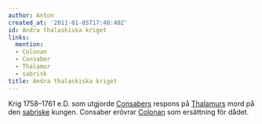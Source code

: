 ```yaml
---
author: Anton
created_at: '2011-01-05T17:40:40Z'
id: Andra thalaskiska kriget
links:
  mention:
  - Colonan
  - Consaber
  - Thalamur
  - sabrisk
title: Andra thalaskiska kriget
---
```


Krig 1758–1761 e.D. som utgjorde [Consabers] respons på [Thalamurs] mord på den [sabriske] kungen.
Consaber erövrar [Colonan] som ersättning för dådet.

  [Consabers]: Consaber
  [Thalamurs]: Thalamur
  [sabriske]: sabrisk
  [Colonan]: Colonan
